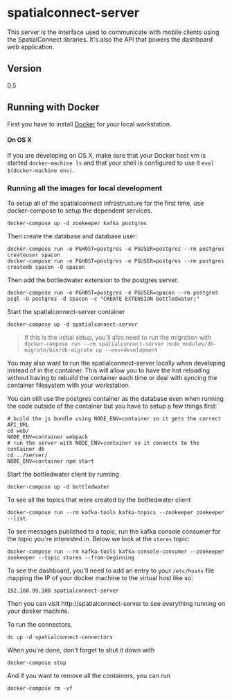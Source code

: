 # spatialconnect-server

This server is the interface used to communicate with mobile clients
using the SpatialConnect libraries.  It's also the API that powers the
dashboard web application.

## Version
0.5

## Running with Docker

First you have to install [Docker](https://docs.docker.com/engine/installation/) for your local workstation.

#### On OS X

If you are developing on OS X, make sure that your Docker host vm is started `docker-machine ls` and that your shell is configured to use it `eval $(docker-machine env)`.


### Running all the images for local development

To setup all of the spatialconnect infrastructure for the first time, use docker-compose to
setup the dependent services.

```
docker-compose up -d zookeeper kafka postgres
```

Then create the database and database user:

```
docker-compose run -e PGHOST=postgres -e PGUSER=postgres --rm postgres createuser spacon
docker-compose run -e PGHOST=postgres -e PGUSER=postgres --rm postgres createdb spacon -O spacon
```

Then add the bottledwater extension to the postgres server.

```
docker-compose run -e PGHOST=postgres -e PGUSER=spacon --rm postgres psql -U postgres -d spacon -c "CREATE EXTENSION bottledwater;"
```

Start the spatialconnect-server container

```
docker-compose up -d spatialconnect-server
```

> If this is the initial setup, you'll also need to run the migration with `docker-compose run --rm spatialconnect-server node_modules/db-migrate/bin/db-migrate up --env=development`


You may also want to run the spatialconnect-server locally when developing
instead of in the container.  This will allow you to have the hot reloading
without having to rebuild the container each time or deal with syncing the
container filesystem with your workstation.  

You can still use the postgres container as the
database even when running the code outside of the container but you have to
setup a few things first:
```
# build the js bundle using NODE_ENV=container so it gets the correct API_URL
cd web/
NODE_ENV=container webpack
# run the server with NODE_ENV=container so it connects to the container db
cd ../server/
NODE_ENV=container npm start
```

Start the bottledwater client by running

```
docker-compose up -d bottledwater
```

To see all the topics that were created by the bottledwater client
```
docker-compose run --rm kafka-tools kafka-topics --zookeeper zookeeper --list
```

To see messages published to a topic, run the kafka console consumer for the
topic you're interested in.  Below we look at the `stores` topic:
```
docker-compose run --rm kafka-tools kafka-console-consumer --zookeeper zookeeper --topic stores --from-beginning
```

To see the dashboard, you'll need to add an entry to your `/etc/hosts` file mapping
the IP of your docker machine to the virtual host like so:
```
192.168.99.100 spatialconnect-server
```

Then you can visit http://spatialconnect-server to see everything running on
your docker machine.


To run the connectors,

```
dc up -d spatialconnect-connectors
```

When you're done, don't forget to shut it down with

```
docker-compose stop
```

And if you want to remove all the containers, you can run

```
docker-compose rm -vf
```

